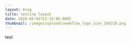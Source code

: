 ```yaml
---
layout: blog
title: testing layout
date: 2024-06-01T22:32:00.000Z
thumbnail: /images/uploads/webflow_logo_icon_169218.png
---
```

test
